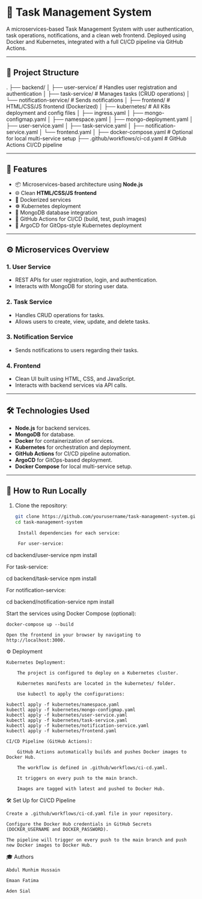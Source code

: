 # 📝 Task Management System

A microservices-based Task Management System with user authentication, task operations, notifications, and a clean web frontend. Deployed using Docker and Kubernetes, integrated with a full CI/CD pipeline via GitHub Actions.

---

## 📁 Project Structure

.
├── backend/
│ ├── user-service/ # Handles user registration and authentication
│ ├── task-service/ # Manages tasks (CRUD operations)
│ └── notification-service/ # Sends notifications
│
├── frontend/ # HTML/CSS/JS frontend (Dockerized)
│
├── kubernetes/ # All K8s deployment and config files
│ ├── ingress.yaml
│ ├── mongo-configmap.yaml
│ ├── namespace.yaml
│ ├── mongo-deployment.yaml
│ ├── user-service.yaml
│ ├── task-service.yaml
│ ├── notification-service.yaml
│ └── frontend.yaml
│
├── docker-compose.yaml # Optional for local multi-service setup
├── .github/workflows/ci-cd.yaml # GitHub Actions CI/CD pipeline


---

## 🚀 Features

- 📦 Microservices-based architecture using **Node.js**
- 🌐 Clean **HTML/CSS/JS frontend**
- 🐳 Dockerized services
- ☸️ Kubernetes deployment
- 🔐 MongoDB database integration
- 🔄 GitHub Actions for CI/CD (build, test, push images)
- 🚢 ArgoCD for GitOps-style Kubernetes deployment

---

## ⚙️ Microservices Overview

### 1. User Service
- REST APIs for user registration, login, and authentication.
- Interacts with MongoDB for storing user data.

### 2. Task Service
- Handles CRUD operations for tasks.
- Allows users to create, view, update, and delete tasks.

### 3. Notification Service
- Sends notifications to users regarding their tasks.

### 4. Frontend
- Clean UI built using HTML, CSS, and JavaScript.
- Interacts with backend services via API calls.

---

## 🛠️ Technologies Used

- **Node.js** for backend services.
- **MongoDB** for database.
- **Docker** for containerization of services.
- **Kubernetes** for orchestration and deployment.
- **GitHub Actions** for CI/CD pipeline automation.
- **ArgoCD** for GitOps-based deployment.
- **Docker Compose** for local multi-service setup.

---

## 📝 How to Run Locally

1. Clone the repository:

   ```bash
   git clone https://github.com/yourusername/task-management-system.git
   cd task-management-system

    Install dependencies for each service:

    For user-service:

cd backend/user-service
npm install

For task-service:

cd backend/task-service
npm install

For notification-service:

cd backend/notification-service
npm install

Start the services using Docker Compose (optional):

    docker-compose up --build

    Open the frontend in your browser by navigating to http://localhost:3000.

⚙️ Deployment

    Kubernetes Deployment:

        The project is configured to deploy on a Kubernetes cluster.

        Kubernetes manifests are located in the kubernetes/ folder.

        Use kubectl to apply the configurations:

    kubectl apply -f kubernetes/namespace.yaml
    kubectl apply -f kubernetes/mongo-configmap.yaml
    kubectl apply -f kubernetes/user-service.yaml
    kubectl apply -f kubernetes/task-service.yaml
    kubectl apply -f kubernetes/notification-service.yaml
    kubectl apply -f kubernetes/frontend.yaml

    CI/CD Pipeline (GitHub Actions):

        GitHub Actions automatically builds and pushes Docker images to Docker Hub.

        The workflow is defined in .github/workflows/ci-cd.yaml.

        It triggers on every push to the main branch.

        Images are tagged with latest and pushed to Docker Hub.

🛠️ Set Up for CI/CD Pipeline

    Create a .github/workflows/ci-cd.yaml file in your repository.

    Configure the Docker Hub credentials in GitHub Secrets (DOCKER_USERNAME and DOCKER_PASSWORD).

    The pipeline will trigger on every push to the main branch and push new Docker images to Docker Hub.

🎓 Authors

    Abdul Munhim Hussain

    Emaan Fatima

    Aden Sial

